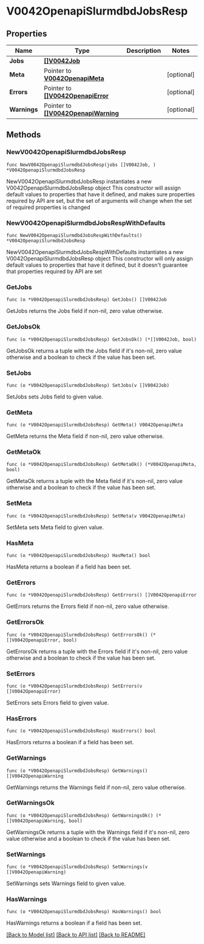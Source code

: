 # V0042OpenapiSlurmdbdJobsResp

## Properties

Name | Type | Description | Notes
------------ | ------------- | ------------- | -------------
**Jobs** | [**[]V0042Job**](V0042Job.md) |  | 
**Meta** | Pointer to [**V0042OpenapiMeta**](V0042OpenapiMeta.md) |  | [optional] 
**Errors** | Pointer to [**[]V0042OpenapiError**](V0042OpenapiError.md) |  | [optional] 
**Warnings** | Pointer to [**[]V0042OpenapiWarning**](V0042OpenapiWarning.md) |  | [optional] 

## Methods

### NewV0042OpenapiSlurmdbdJobsResp

`func NewV0042OpenapiSlurmdbdJobsResp(jobs []V0042Job, ) *V0042OpenapiSlurmdbdJobsResp`

NewV0042OpenapiSlurmdbdJobsResp instantiates a new V0042OpenapiSlurmdbdJobsResp object
This constructor will assign default values to properties that have it defined,
and makes sure properties required by API are set, but the set of arguments
will change when the set of required properties is changed

### NewV0042OpenapiSlurmdbdJobsRespWithDefaults

`func NewV0042OpenapiSlurmdbdJobsRespWithDefaults() *V0042OpenapiSlurmdbdJobsResp`

NewV0042OpenapiSlurmdbdJobsRespWithDefaults instantiates a new V0042OpenapiSlurmdbdJobsResp object
This constructor will only assign default values to properties that have it defined,
but it doesn't guarantee that properties required by API are set

### GetJobs

`func (o *V0042OpenapiSlurmdbdJobsResp) GetJobs() []V0042Job`

GetJobs returns the Jobs field if non-nil, zero value otherwise.

### GetJobsOk

`func (o *V0042OpenapiSlurmdbdJobsResp) GetJobsOk() (*[]V0042Job, bool)`

GetJobsOk returns a tuple with the Jobs field if it's non-nil, zero value otherwise
and a boolean to check if the value has been set.

### SetJobs

`func (o *V0042OpenapiSlurmdbdJobsResp) SetJobs(v []V0042Job)`

SetJobs sets Jobs field to given value.


### GetMeta

`func (o *V0042OpenapiSlurmdbdJobsResp) GetMeta() V0042OpenapiMeta`

GetMeta returns the Meta field if non-nil, zero value otherwise.

### GetMetaOk

`func (o *V0042OpenapiSlurmdbdJobsResp) GetMetaOk() (*V0042OpenapiMeta, bool)`

GetMetaOk returns a tuple with the Meta field if it's non-nil, zero value otherwise
and a boolean to check if the value has been set.

### SetMeta

`func (o *V0042OpenapiSlurmdbdJobsResp) SetMeta(v V0042OpenapiMeta)`

SetMeta sets Meta field to given value.

### HasMeta

`func (o *V0042OpenapiSlurmdbdJobsResp) HasMeta() bool`

HasMeta returns a boolean if a field has been set.

### GetErrors

`func (o *V0042OpenapiSlurmdbdJobsResp) GetErrors() []V0042OpenapiError`

GetErrors returns the Errors field if non-nil, zero value otherwise.

### GetErrorsOk

`func (o *V0042OpenapiSlurmdbdJobsResp) GetErrorsOk() (*[]V0042OpenapiError, bool)`

GetErrorsOk returns a tuple with the Errors field if it's non-nil, zero value otherwise
and a boolean to check if the value has been set.

### SetErrors

`func (o *V0042OpenapiSlurmdbdJobsResp) SetErrors(v []V0042OpenapiError)`

SetErrors sets Errors field to given value.

### HasErrors

`func (o *V0042OpenapiSlurmdbdJobsResp) HasErrors() bool`

HasErrors returns a boolean if a field has been set.

### GetWarnings

`func (o *V0042OpenapiSlurmdbdJobsResp) GetWarnings() []V0042OpenapiWarning`

GetWarnings returns the Warnings field if non-nil, zero value otherwise.

### GetWarningsOk

`func (o *V0042OpenapiSlurmdbdJobsResp) GetWarningsOk() (*[]V0042OpenapiWarning, bool)`

GetWarningsOk returns a tuple with the Warnings field if it's non-nil, zero value otherwise
and a boolean to check if the value has been set.

### SetWarnings

`func (o *V0042OpenapiSlurmdbdJobsResp) SetWarnings(v []V0042OpenapiWarning)`

SetWarnings sets Warnings field to given value.

### HasWarnings

`func (o *V0042OpenapiSlurmdbdJobsResp) HasWarnings() bool`

HasWarnings returns a boolean if a field has been set.


[[Back to Model list]](../README.md#documentation-for-models) [[Back to API list]](../README.md#documentation-for-api-endpoints) [[Back to README]](../README.md)



